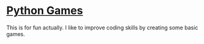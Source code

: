 # <u> **Python Games** </u>
This is for fun actually.
I like to improve coding skills by creating some basic games.
